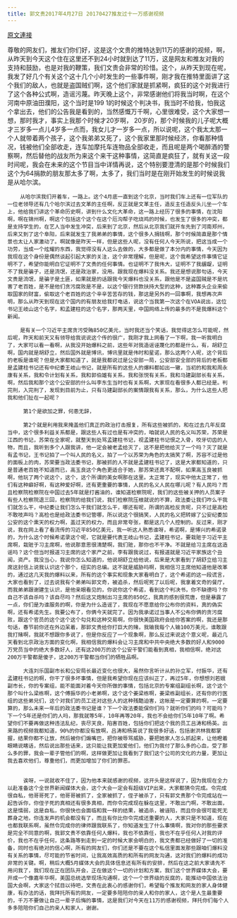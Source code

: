 ```yaml
---
title: 郭文贵2017年4月27日 20170427推友过十一万感谢视频
---
```


[原文連接](https://gnews.org/ThreadView/53483727)

尊敬的网友们，推友们你们好，这是这个文贵的推特达到11万的感谢的视频，啊，从昨天到今天这个住在这里还不到24小时就到达了11万，这是网友和推友对我的支持和鼓励，也是对我的鞭策，我们文贵会非常的珍惜。这个，从昨天到现在呢，我发了好几个有关这个这十几个小时发生的一些事件啊，刚才我在推特里面讲了这个我们的敌人，也就是盗国贼们啊，这个他们家就是抓紧啊，疯狂的这个对我进行了这个各种公式啊，造谣污蔑。昨天晚上这个，非常感谢他们将我当时啊，在这个河南中原油田濮阳，这个当时是199 1的时候这个判决书，我当时不给我，怕我这个拿出去，他们的公告我是看到的，当然感慨万千啊，心里很难受，这个大家想一想，那时我才，事实上我那个时候才20岁啊， 20岁的，那个时候我的儿子呢大概才三岁多一点儿4岁多一点而，我女儿才一岁多一点，所以说呢，这个我太太那一个人就带着两个孩子，这个我弟弟又死了，这个我家里那时候经济，你看那种情况，钱被他们全部收走，连车加摩托车连物品全部收走，而且呢是两个喝醉酒的警察啊，然后替他的战友所为来这个来干这种事情，这简直是疯狂了，就有关这一段时间呢，我会在未来的这个节目当中详情再说，这个特别要澄清的是那个时候我们这个为64捐款的朋友那太多了啊，太多了，我们当时是在刚开始发生的时候说我是从哈尔滨。


        从哈尔滨我们开着车，一路上。这个4月底一直到这个北京，当时我们车上还有一位军队的一位老领导还有几个哈尔滨过去文革的主任啊，反正就是文革主任，造反主任造反头儿坐一个车上，他给我们讲这个革命历史啊，讲到什么文化大革命，这一路上经历了很多的事情，在沈阳啊，啊在锦州啊，啊这个包括这个这个在这个厄沟帮子吃烧鸡的时候，也发生了很多的冲突，都是支持学生的，在艺人当中发生冲突，后来到了北京，然后从北京我们就开车先到了河南郑州，后来又到了这个阜阳，后来就发生了我弟弟的事情，这个很多人捐钱啊，那个时候简直是那个情景也太让人家激动了。啊就像是昨天一样，但是这些人呢，没有任何人今天所说，把这当成一个功劳，当成一个炫耀的东西，我觉得没有人这么去做的，大多都是做了本分内的事情，今天因为我现在这个身份是偶然谈起引起大家的关注，这个非常理解，但是呢，这个我希望这件事情它证明不了，希望你能明白它证明不了文贵的任何事情。也证明不了我伟大，证明不了我龌龊，证明不了我是骗子，还是流氓，还是政治家，没用。跟我现在爆料没关系。我还是想说那句话，今天文贵是流氓，是骗子是土匪，如果就是的话跟我今天爆料也没关系，跟他是不是盗国贼是不是坑害了老百姓，是不是他们贪污腐败是不是，以这个银行贷款扶持大型的这种，这种寡头企业来偷取国家的财富，偷取这个老百姓的这个辛辛苦苦存的钱，那这是另外的一回事啊，我想再次声明，那么从昨天到现在这个国内的有朋友给我打电话，说这个当我第一次这个在VOA说出，这位书记王岐山这个名字，和孟建柱的这个名字，那两天里，中国网络上传的最多的不是我爆料这个新闻。

        是有关一个习近平主席贪污受贿850亿美元，当时我还当个笑话，我觉得这怎么可能呢，然后呢，昨天和前天又有领导给我说说这个传的很广，我刚才我上网看了一下啊，我一听我明白了，大家可以看一看啊，从我没开始爆料之前，这些年对我造谣诬蔑化的都是什么，有，胡舒立啊，国内就是胡舒立，然后国外就是博讯，博讯里就是伟时和星诺，那么这两个人呢，这个背后的老板是谁呢？但是大家都知道了，就是我都说过是公安部一局，公安部安全部的背后的老板都是孟建柱书记还有中纪委王岐山书记，就是所有的这些人的爆料都如出一辙，当初的和我和周永康有关系，我和令计划有关系，我和郭伯雄有关系，我和张悦有关系，我和马建副部长有关系，啊，然后我和那个这个公安部的什么叫李东生当时也有关系啊，大家现在看很多人都已经是。判完刑，入完刑了，发现到目前为止，只有马建副部长的案情跟我有关系，那么，为什么这些人把我和他们扯在一起呢？

         第1个是欲加之罪，何患无辞，

         第2个就是利用我来掩盖他们真正的政治打击报复，所有这些被抓的，和在过去几年反腐当中，这个很多利益关系都是，跟这些人有过也是有冲突的，咱就说人民的名义叫苏荣，苏荣是江西的书记，苏荣在全家呢，就整天到处骂孟建柱书记，视孟建柱书记恨之入骨，咬牙切齿的人物，而且，我听到多个人跟我讲，他一定会被老孟给灭了，这不是把他给灭了一个吗？灭了就是有孟书记，王书记拍了一个叫人民的名义，拍了一个以苏荣为角色的太搞笑了啊，苏容不过是他的面板上的肉，苏荣要当政法委书记，那被抓的人不就是孟建柱书记了，这是大家都知道的，只是普通老百姓不知道而已，高玉良这个角色更适合于她，那苏荣还真不配啊，如果高玉良被抓啊，他玩了两个说这个，这个，这个所谓的美女啊那在这里。太正常了，现实中他太正常了，他们有这种癖好啊，有这种爱好啊，还有更重要的事情，人民的名义人民在哪儿呢？有人民吗？而且检察院检察院在中国过去5年就是打酱油的，谁知道检察院呢，我们的这些被关押的人员案子有些人检察院退三回，检察院的给我们说，我们检察院压根就说的不算，政法委让我们咋么干我们就怎么干，中纪委让我们怎么干我们就怎么干，哪还有呢，所谓的高检反贪呢，只不过是高检不敢吱声吗？高检也是给政法委书记管哪，所以说这个很搞笑，人民的名义把转嫁了公安纪委加公安的这个熏天的权力啊，盖过天的权力，而且非常夸张，都是这几个人控制的。反过来，刚才说，我在网上看了看流传的习近平850亿美元，我一听这人熟悉谁呀，希诺啊，是博兴的希诺录的，为什么这个时候希诺录这个呢，它就是要代表王岐山书记，孟建柱书记，要栽赃于习近平主席啊，栽赃于习主席啊，他说那意思很清楚啊，我们赃，那你也不干净。不就是给习主席在这造谣吗？这个但当时报道习主席的这个家产之前，李有跟我说过，有报道就是习近平家族这个丑闻，资产。我没当心，我说你怎么知道的，他说胡舒立给他说，后来是大家看到了胡舒立给习主席这封信上说我认识这个那个，纽实的总编。这不就是威胁吗啊，我相信习主席他知道他是改革的，通过这几天我的爆料以来，所有的这个事实和现象大家看明白了，这个希诺的这一段谎言，大家也看到了，过去说我有个弟弟叫郭文奇，被追杀，然后呢死了以后呢，我拿着文奇的餐厅，而我弟弟跟谢建生认识，是他亲眼看见的，你说你这个希诺，看到这个判决书，你不缺德吗？你自己不该自杀吗？该自尽吗？然后这又炮制出习主席的850亿，我真的感到很荒唐，但是暴露了一点，你们是为谁服务的啊，你是为什么造谣了，我现在不愿意给你公布你的资料，真的偽实啊，还有希诺先生。我要公布了，你俩今天就完了。因为我承诺过当事人不公布你俩的贪污腐败，跟这个官员的这个这个这个勾兑和这种交易啊，你很快美国政府会给你答案的啊，我还是那句话，春节前你还在外边呆着，那郭文贵给你打巨大的赌，我输我每个人输100万美元，谁敢跟我打赌啊，我就不想跟你多说了，但是你反应了一个现象啊，那么反过来说这个意义呢，最近几天看到北京政治方面的变化啊，我相信我的爆料会让习主席和中共中央绝大多数的好人和9000万党员当中的绝大多数好人，还有这200万的这个公安干警们能看到真相，我相信啊，绝对这200万干警都是傻子，这200万干警都当你们的牺牲品啊。

         大连刘乐国副市长和公安局长最近变化也很大，虽然你言听计从的孙立军，付振华，还有孟建柱书记的啊，你干了很多坏事情，但是我希望你现在应该纠正了，再过5年，你想想刘若娥副市长，你的专案组，能不能面对着今天你所做的事情，包括北京的专案组副组长啊，这个这个那个叫什么梁栋啊，这个傅振华的小老弟啊，这个这个姜梁栋啊，姜梁栋副组长，还有你的行医组的这些弟兄们，这个对我们的员工还对这些人的这种残酷迫害，这帐是一定要算的啊，一定要算的，那么未来一年后的政法委书记是谁？下一个政法委能保你们吗？就听你们的吗？可能吗？下一个5年还是你们的人吗，那我就等5年，10年再等20年，我也不会给你们5年10年了啊。希望你们不要再做这种违法乱纪，丧尽天良，陷害百姓，包括你们把这个我的员工吕涛和杨英。出来路的视频我都知道，90%的你都没有放啊，吕涛和杨英说了我很多好话，包括谢洪林我都掌握，结果你都不让放，然后被你们煽嘴巴，把你被辱骂威胁，要把她家人怎么抓起来，让他瞪着眼睛说瞎话，然后说出那些话来，这只能让我更加爱他们，他们为我付了那么多的心血，受了那么多的罪，我会一辈子管他们的啊，这样做更加让我看到了我们这个公司的文化的力量，更加让我去喜欢他们，尊重他们，而更加增加了你们的罪恶。


         诶呀，一说就收不住了，因为他本来就感谢的视频，这开头是这样说了，因为我现在全力以赴准备这个全世界新闻媒体大会，这个大会一定会有超级VIP出来，大家都猜令完成。令完成很自私，他哥哥死了，他哥哥被抓了，全家被抓了，侄子被杀了，只有郭文贵那个令完成站在一起告诉你，你侄子死的真相还有很多真相，而你令完成现在躲在这里，不敢出门啊，不敢出面，这是懦弱，这是自私，你很快也会面临和我一样的结果，被追杀，被诬陷，而且你会很可能死无葬身之地，你连发声的机会都没有了，而且有你比你令完成还重要的人，大家只是不知道，现在也都我联系啊，虽然令完成你的律师跟我联系了，你知道发生了什么事情啊，我对你的那些要求是完全不同意的啊，我郭文贵不依靠任何人爆料，我也不依靠任，我也不在乎任何人对我的评价，我也不在乎任何，这条路等到走到一定的时候大家会明白的，我文贵都已经做好了一切的准备，同时也有绝对的信心啊，所有的网友们，你们还是不要在这个私信里面发那些跟咱们爆料没有关系的事情，尽可能的节省时间，让我高效高质的和所有的网友沟通，这对我们的爆料的成功非常的关键。啊，稍后大概5月媒体大会的具体信息还有所有的安排，然后在这之前大家请先不用问我了，我们现在正在团队开会，正在做这个一切的计划和方案，我们这个世界媒体大会，要开成一个像嘉年华啊，美国总统选举现场沟通啊，这个一个世界级的反腐的，能推动中国依法治国大会啊，大家这个拭目以待吧，文贵在此衷心的感谢你们，希望每个推友和网友的家人身体健康，有办法的话，我拜托所有的网友，一定要多陪陪你的亲人和你的家人，这个是人生最重要的，千万不要做让自己一辈子后悔的事情，这是我们对今天在11万的感谢视频，拜托你们每个人多多陪陪你们自己的亲人和家人，谢谢。
